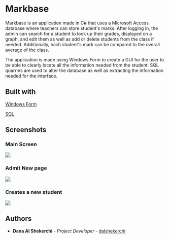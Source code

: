 # Markbase
Markbase is an application made in C# that uses a Microsoft Access database where teachers can store student's marks. After logging in, the admin can search for a student to look up their grades, displayed on a graph, and edit them as well as add or delete students from the class if needed. Additionally, each student's mark can be compared to the overall average of the class. 

The application is made using Windows Form to create a GUI for the user to be able to clearly locate all the information needed from the student.  SQL quarries are used to alter the database as well as extracting the information needed for the interface.


## Built with
[Windows Form](https://docs.microsoft.com/en-us/dotnet/desktop/winforms/?view=netdesktop-5.0)

[SQL](https://www.microsoft.com/en-ca/sql-server/sql-server-downloads)
## Screenshots

### Main Screen
![](https://i.imgur.com/SU8qb23.png)
### Admit New page
![](https://i.imgur.com/l7QamHL.png)
### Creates a new student
![](https://i.imgur.com/Uq95wb0.png)

## Authors
* **Dana Al Shekerchi** - *Project Developer* - [dalshekerchi](https://github.com/dalshekerchi)
